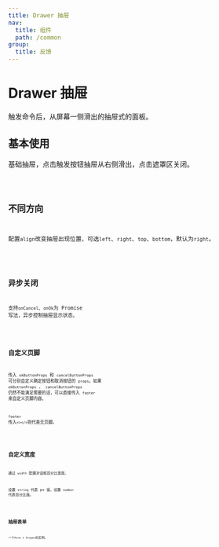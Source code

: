 ```yaml
---
title: Drawer 抽屉
nav:
  title: 组件
  path: /common
group:
  title: 反馈
---
```


# Drawer 抽屉

触发命令后，从屏幕一侧滑出的抽屉式的面板。

## 基本使用

基础抽屉，点击触发按钮抽屉从右侧滑出，点击遮罩区关闭。

<code src="./demos/index1.tsx" />

## 不同方向

配置`align`改变抽屉出现位置，可选`left`、`right`、`top`、`bottom`，默认为`right`。

<code src="./demos/index2.tsx" />

## 异步关闭

支持`onCancel`、`onOk`为 Promise 写法，异步控制抽屉显示状态。

<code src="./demos/index3.tsx" />

## 自定义页脚

传入 `okButtonProps` 和 `cancelButtonProps` 可分别自定义确定按钮和取消按钮的 `props`。如果 `okButtonProps` 、 `cancelButtonProps` 仍然不能满足需要的话，可以直接传入 `footer` 来自定义页脚内容。

`footer` 传入`<></>`则代表无页脚。

<code src="./demos/index4.tsx" />

## 自定义宽度

通过 `width` 配置对话框百分比宽度。

设置 `string` 代表 px 值，设置 `number` 代表百分比值。

<code src="./demos/index5.tsx" />

## 抽屉表单

一个`Form` + `Drawer`的实例。

<code src="./demos/index6.tsx" />

<API />
